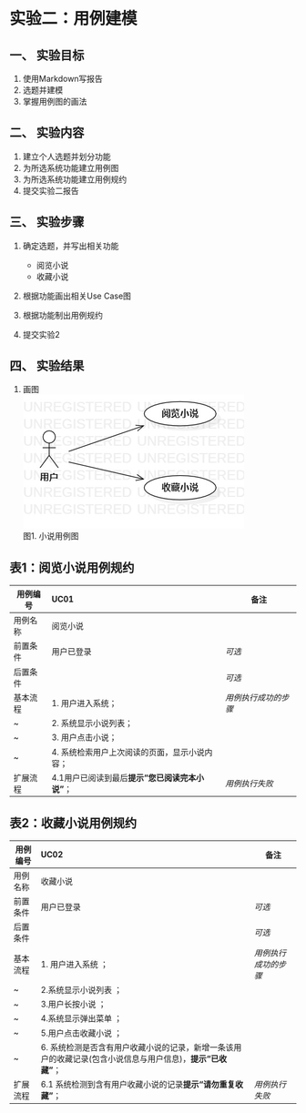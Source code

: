 # 实验二：用例建模

## 一、 实验目标

1. 使用Markdown写报告
2. 选题并建模
3. 掌握用例图的画法

## 二、 实验内容

1. 建立个人选题并划分功能
2. 为所选系统功能建立用例图
3. 为所选系统功能建立用例规约
4. 提交实验二报告

## 三、 实验步骤  

1. 确定选题，并写出相关功能

   - 阅览小说
   - 收藏小说

2. 根据功能画出相关Use Case图
3. 根据功能制出用例规约
4. 提交实验2

## 四、 实验结果

1. 画图  
![usecase图](./UseCaseDiagram1.jpg)  
图1. 小说用例图

## 表1：阅览小说用例规约 

用例编号  | UC01 | 备注  
-|:-|-  
用例名称  | 阅览小说  |
前置条件  | 用户已登录  | *可选*   
后置条件  |      | *可选*   
基本流程  | 1. 用户进入系统；  |*用例执行成功的步骤*    
~| 2. 系统显示小说列表；  |   
~| 3. 用户点击小说；  |   
~| 4. 系统检索用户上次阅读的页面，显示小说内容；  |    
扩展流程  | 4.1用户已阅读到最后**提示“您已阅读完本小说”**；  |*用例执行失败*    


## 表2：收藏小说用例规约  

用例编号  | UC02 | 备注  
-|:-|-  
用例名称  | 收藏小说  |   
前置条件  | 用户已登录  | *可选*   
后置条件  |     | *可选*   
基本流程  | 1. 用户进入系统 ；  |*用例执行成功的步骤*    
~| 2.系统显示小说列表 ；  |   
~| 3.用户长按小说 ；  |   
~| 4.系统显示弹出菜单 ；  |   
~| 5.用户点击收藏小说 ；  |  
~| 6. 系统检测是否含有用户收藏小说的记录，新增一条该用户的收藏记录(包含小说信息与用户信息)，**提示“已收藏”**；  |
扩展流程  | 6.1 系统检测到含有用户收藏小说的记录**提示“请勿重复收藏”**；  |*用例执行失败*    
